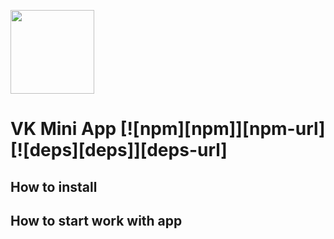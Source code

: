 [<img width="134" src="https://vk.com/images/apps/mini_apps/vk_mini_apps_logo.svg">](https://vk.com/services)

# VK Mini App [![npm][npm]][npm-url] [![deps][deps]][deps-url]

## How to install



## How to start work with app
